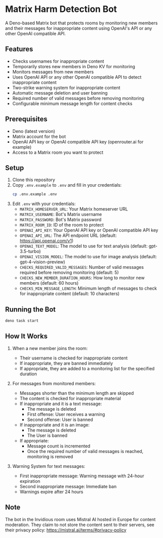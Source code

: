 # Matrix Harm Detection Bot

A Deno-based Matrix bot that protects rooms by monitoring new members and their
messages for inappropriate content using OpenAI's API or any other OpenAI
compatible API.

## Features

- Checks usernames for inappropriate content
- Temporarily stores new members in Deno KV for monitoring
- Monitors messages from new members
- Uses OpenAI API or any other OpenAI compatible API to detect inappropriate
  content
- Two-strike warning system for inappropriate content
- Automatic message deletion and user banning
- Required number of valid messages before removing monitoring
- Configurable minimum message length for content checks

## Prerequisites

- Deno (latest version)
- Matrix account for the bot
- OpenAI API key or OpenAI compatible API key (openrouter.ai for example)
- Access to a Matrix room you want to protect

## Setup

1. Clone this repository
2. Copy `.env.example` to `.env` and fill in your credentials:
   ```bash
   cp .env.example .env
   ```
3. Edit `.env` with your credentials:
   - `MATRIX_HOMESERVER_URL`: Your Matrix homeserver URL
   - `MATRIX_USERNAME`: Bot's Matrix username
   - `MATRIX_PASSWORD`: Bot's Matrix password
   - `MATRIX_ROOM_ID`: ID of the room to protect
   - `OPENAI_API_KEY`: Your OpenAI API key or OpenAI compatible API key
   - `OPENAI_API_URL`: The API endpoint URL (default: https://api.openai.com/v1)
   - `OPENAI_TEXT_MODEL`: The model to use for text analysis (default:
     gpt-3.5-turbo)
   - `OPENAI_VISION_MODEL`: The model to use for image analysis (default:
     gpt-4-vision-preview)
   - `CHECKS_REQUIRED_VALID_MESSAGES`: Number of valid messages required before
     removing monitoring (default: 5)
   - `CHECKS_NEW_MEMBER_DURATION_HOURS`: How long to monitor new members
     (default: 60 hours)
   - `CHECKS_MIN_MESSAGE_LENGTH`: Minimum length of messages to check for
     inappropriate content (default: 10 characters)

## Running the Bot

```bash
deno task start
```

## How It Works

1. When a new member joins the room:
   - Their username is checked for inappropriate content
   - If inappropriate, they are banned immediately
   - If appropriate, they are added to a monitoring list for the specified
     duration

2. For messages from monitored members:
   - Messages shorter than the minimum length are skipped
   - The content is checked for inappropriate material
   - If inappropriate and it is a text message:
     - The message is deleted
     - First offense: User receives a warning
     - Second offense: User is banned
   - If inappropriate and it is an image:
     - The message is deleted
     - The User is banned
   - If appropriate:
     - Message count is incremented
     - Once the required number of valid messages is reached, monitoring is
       removed

3. Warning System for text messages:
   - First inappropriate message: Warning message with 24-hour expiration
   - Second inappropriate message: Immediate ban
   - Warnings expire after 24 hours

## Note

The bot in the Invidious room uses Mistral AI hosted in Europe for content
moderation. They claim to not store the content sent to their servers, see their
privacy policy: https://mistral.ai/terms/#privacy-policy
